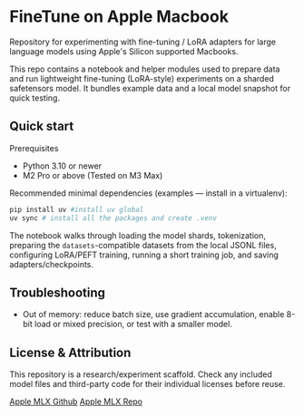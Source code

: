 # FineTune on Apple Macbook

Repository for experimenting with fine-tuning / LoRA adapters for large language models using Apple's Silicon supported Macbooks.

This repo contains a notebook and helper modules used to prepare data and run lightweight fine-tuning (LoRA-style) experiments on a sharded safetensors model. It bundles example data and a local model snapshot for quick testing.

## Quick start

Prerequisites

- Python 3.10 or newer
- M2 Pro or above (Tested on M3 Max)

Recommended minimal dependencies (examples — install in a virtualenv):

```bash
pip install uv #install uv global
uv sync # install all the packages and create .venv
```

The notebook walks through loading the model shards, tokenization, preparing the `datasets`-compatible datasets from the local JSONL files, configuring LoRA/PEFT training, running a short training job, and saving adapters/checkpoints.

## Troubleshooting

- Out of memory: reduce batch size, use gradient accumulation, enable 8-bit load or mixed precision, or test with a smaller model.

## License & Attribution

This repository is a research/experiment scaffold. Check any included model files and third-party code for their individual licenses before reuse.

[Apple MLX Github](https://github.com/ml-explore/mlx)
[Apple MLX Repo](https://github.com/ml-explore/mlx-examples)